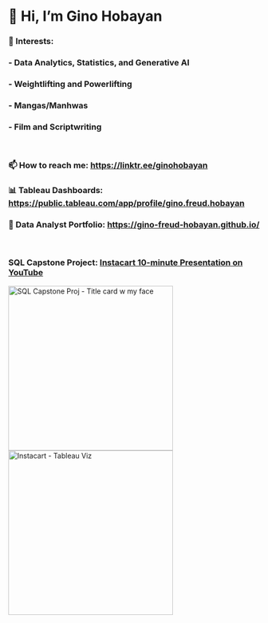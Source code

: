 # 👋 Hi, I’m Gino Hobayan

### 👀 Interests:
###  - **Data Analytics, Statistics, and Generative AI**
###  - **Weightlifting and Powerlifting**
###  - **Mangas/Manhwas**
###  - **Film and Scriptwriting**

<br>

### 📫 How to reach me: https://linktr.ee/ginohobayan

### 📊 Tableau Dashboards: https://public.tableau.com/app/profile/gino.freud.hobayan

### 💼 Data Analyst Portfolio: https://gino-freud-hobayan.github.io/

<br>

### SQL Capstone Project: [Instacart 10-minute Presentation on YouTube](https://youtu.be/DYzXV9tT7Ys?si=LA3mt1gthwDurzIW)

<img width="330" alt="SQL Capstone Proj - Title card w my face" src="https://github.com/Gino-Freud-Hobayan/Gino-Freud-Hobayan/assets/117270964/649f1637-2b43-4bb9-8075-b70687fee144">

<img width="330" alt="Instacart - Tableau Viz" src="https://github.com/Gino-Freud-Hobayan/Gino-Freud-Hobayan/assets/117270964/a2664240-cbf0-459d-b969-a11a7f952a5a">



<!---
Gino-Freud-Hobayan/Gino-Freud-Hobayan is a ✨ special ✨ repository because its `README.md` (this file) appears on your GitHub profile.
You can click the Preview link to take a look at your changes.
--->

